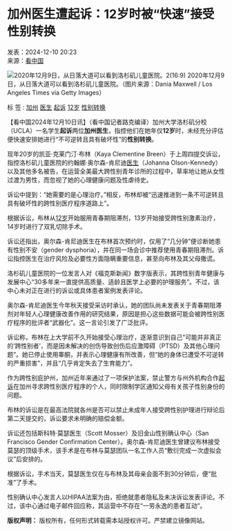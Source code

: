 # 加州医生遭起诉：12岁时被“快速”接受性别转换

发表：2024-12-10 20:23  
来源：[看中国](https://www.secretchina.com)  

![2020年12月9日，从日落大道可以看到洛杉矶儿童医院。2(16:9)](https://img6.secretchina.com/pic/2024/12-10/p3578631a73172352-ss.jpg) 2020年12月9日，从日落大道可以看到洛杉矶儿童医院。（图片来源：Dania Maxwell / Los Angeles Times via Getty Images）  

标 签 : [加州](https://search.secretchina.com/news/gb/tag/%E5%8A%A0%E5%B7%9E) [医生](https://search.secretchina.com/news/gb/tag/%E5%8C%BB%E7%94%9F) [起诉](https://search.secretchina.com/news/gb/tag/%E8%B5%B7%E8%AF%89) [12岁](https://search.secretchina.com/news/gb/tag/12%E5%B2%81) [性别转换](https://search.secretchina.com/news/gb/tag/%E6%80%A7%E5%88%AB%E8%BD%AC%E6%8D%A2)  

【看中国2024年12月10日讯】（看中国记者路克编译）加州大学洛杉矶分校（UCLA）一名学生**起诉**两位**加州医生**，指控他们在她年仅**12岁**时，未经充分评估便快速安排她进行“不可逆转且具有破坏性”的**性别转换**。

现年20岁的凯亚·克莱门汀·布林（Kaya Clementine Breen）于上周四提交诉讼，指控洛杉矶儿童医院的约翰娜·奥尔森-肯尼迪[医生](https://www.secretchina.com/news/gb/tag/%E5%8C%BB%E7%94%9F)（Johanna Olson-Kennedy）以及其他多名被告，在运营全美最大跨性别青年诊所的过程中，草率地让她从女性过渡为男性，而忽视了她的心理健康问题及性虐待史。

诉讼中提到：“她需要的是心理治疗。”相反，布林却被“迅速推进到一条不可逆转且具有破坏性的跨性别医疗程序道路上”。

根据诉讼，布林从[12岁](https://www.secretchina.com/news/gb/tag/12%E5%B2%81)开始服用青春期阻滞剂，13岁开始接受跨性别激素治疗，14岁时进行了双乳切除手术。

诉讼还指出，奥尔森-肯尼迪医生在布林首次预约时，仅用了“几分钟”便诊断她患有性别不安（gender dysphoria），并在同一场会诊中推荐使用青春期阻滞剂。诉讼指控医生在治疗风险及必要性方面隐瞒重要信息，甚至向布林及其父母撒谎。

洛杉矶儿童医院的一位发言人对《福克斯新闻》数字版表示，其跨性别青年健康与发展中心“30多年来一直提供高质量、适龄且医学上必要的护理服务”。不过，该中心未对正在进行的诉讼或具体患者案例发表评论。

奥尔森-肯尼迪医生今年秋天接受采访时承认，她的团队尚未发表关于青春期阻滞剂对年轻人心理健康改善作用的研究结果，原因是担心这些数据可能会被跨性别医疗程序的批评者“武器化”。这一言论引发了广泛批评。

诉讼称，布林在上大学前不久开始接受心理治疗，逐渐意识到自己“可能并非真正的‘跨性别者’，而是因未解决的创伤导致创伤后应激障碍（PTSD）及其他心理问题”。她已停止使用睾酮，并表示心理健康有所改善，但“她的身体已遭受不可逆转的严重损害”，并且“几乎肯定失去了生育能力”。

作为跨性别庇护州，加州近年来通过了一项保护法案，禁止警方与州外机构合作[起诉](https://www.secretchina.com/news/gb/tag/%E8%B5%B7%E8%AF%89)在加州寻求跨性别医疗程序的个人，同时限制学区通知父母有关孩子性别身份的问题。

布林的诉讼是在最高法院就各州是否可以禁止未成年人接受跨性别护理进行辩论后第二天提交的，诉讼要求未明确的赔偿金额。

诉讼还包括斯科特·莫瑟医生（Scott Mosser）及旧金山性别确认中心（San Francisco Gender Confirmation Center）。奥尔森-肯尼迪医生曾建议布林接受莫瑟的顶级手术，该手术是在布林与莫瑟团队一名工作人员“敷衍完成一次虚拟会议”后安排的。

根据诉讼，手术当天，莫瑟医生仅在与布林及其母亲会面不到30分钟后，便“批准”了手术。

性别确认中心发言人以HIPAA法案为由，拒绝就患者隐私及未决诉讼发表评论。不过，该中心通过电子邮件回应称，其运营中不存在“一劳永逸的患者互动”。

**版权声明：** 版权所有，任何形式转载需本站授权许可。严禁建立镜像网站。
<!-- tcd_original_link https://www.secretchina.com/news/gb/2024/12/10/1074181.html -->
